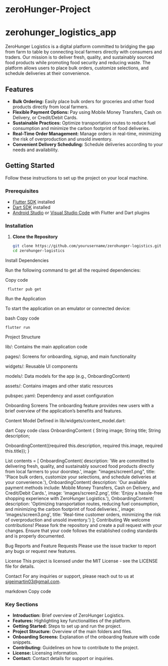# zeroHunger-Project
# zerohunger_logistics_app

ZeroHunger Logistics is a digital platform committed to bridging the gap from farm to table by connecting local farmers directly with consumers and traders. Our mission is to deliver fresh, quality, and sustainably sourced food products while promoting food security and reducing waste. The platform allows users to place bulk orders, customize selections, and schedule deliveries at their convenience.

## Features

- **Bulk Ordering:** Easily place bulk orders for groceries and other food products directly from local farmers.
- **Flexible Payment Options:** Pay using Mobile Money Transfers, Cash on Delivery, or Credit/Debit Cards.
- **Sustainable Practices:** Optimize transportation routes to reduce fuel consumption and minimize the carbon footprint of food deliveries.
- **Real-Time Order Management:** Manage orders in real-time, minimizing the risk of overproduction and unsold inventory.
- **Convenient Delivery Scheduling:** Schedule deliveries according to your needs and availability.

## Getting Started

Follow these instructions to set up the project on your local machine.

### Prerequisites

- [Flutter SDK](https://flutter.dev/docs/get-started/install) installed
- [Dart SDK](https://dart.dev/get-dart) installed
- [Android Studio](https://developer.android.com/studio) or [Visual Studio Code](https://code.visualstudio.com/) with Flutter and Dart plugins

### Installation

1. **Clone the Repository**

   ```bash
   git clone https://github.com/yourusername/zerohunger-logistics.git
   cd zerohunger-logistics
Install Dependencies

Run the following command to get all the required dependencies:


Copy code

``` flutter pub get```


Run the Application

To start the application on an emulator or connected device:

bash
Copy code

```flutter run```

Project Structure

lib/: Contains the main application code

pages/: Screens for onboarding, signup, and main functionality

widgets/: Reusable UI components

models/: Data models for the app (e.g., OnboardingContent)

assets/: Contains images and other static resources

pubspec.yaml: Dependency and asset configuration

Onboarding Screens
The onboarding feature provides new users with a brief overview of the application’s benefits and features.

Content Model
Defined in lib/widgets/content_model.dart:

dart
Copy code
class OnboardingContent {
  String image;
  String title;
  String description;

  OnboardingContent({required this.description, required this.image, required this.title});
}

List<OnboardingContent> contents = [
  OnboardingContent(
      description: 'We are committed to delivering fresh, quality, and sustainably sourced food products directly from local farmers to your doorstep.',
      image: "images/screen1.png",
      title: 'Place bulk orders, customize your selections, and schedule deliveries at your convenience.'),
  OnboardingContent(
      description: 'Our available payment methods include: Mobile Money Transfers, Cash on Delivery, and Credit/Debit Cards.',
      image: 'images/screen2.png',
      title: 'Enjoy a hassle-free shopping experience with ZeroHunger Logistics.'),
  OnboardingContent(
      description: 'Optimizing transportation routes, reducing fuel consumption, and minimizing the carbon footprint of food deliveries.',
      image: 'images/screen3.png',
      title: 'Real-time customer orders, minimizing the risk of overproduction and unsold inventory.')
];
Contributing
We welcome contributions! Please fork the repository and create a pull request with your changes. Ensure that your code follows the established coding standards and is properly documented.

Bug Reports and Feature Requests
Please use the issue tracker to report any bugs or request new features.

License
This project is licensed under the MIT License - see the LICENSE file for details.

Contact
For any inquiries or support, please reach out to us at sigeimartin03@gmail.com.



markdown
Copy code

### Key Sections
- **Introduction:** Brief overview of ZeroHunger Logistics.
- **Features:** Highlighting key functionalities of the platform.
- **Getting Started:** Steps to set up and run the project.
- **Project Structure:** Overview of the main folders and files.
- **Onboarding Screens:** Explanation of the onboarding feature with code snippets.
- **Contributing:** Guidelines on how to contribute to the project.
- **License:** Licensing information.
- **Contact:** Contact details for support or inquiries.









